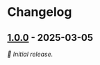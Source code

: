 # Changelog

## [1.0.0] - 2025-03-05

_:seedling: Initial release._

[1.0.0]: https://github.com/liuminhaw/md-toc/releases/tag/v1.0.0
